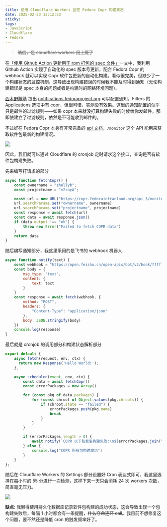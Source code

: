 ```yaml
---
title: 使用 Cloudflare Workers 监控 Fedora Copr 构建状态
date: 2025-02-23 12:12:53
sticky:
tags:
- JavaScript
- Cloudflare
- Fedora
---
```


> ~~确信，是 cloudflare workers 用上瘾了~~

在[「使用 Github Action 更新用于 rpm 打包的 spec 文件」](/2024/04/29/update-a-rpm-spec-by-github-action/)一文中，我利用 Github Action 实现了自动化的 spec 版本号更新，配合 Fedora Copr 的 webhook 就可以实现 Copr 软件包更新的自动化构建。看似很完美，但缺少了一个构建状态的监控机制，这导致出现构建错误的时候我不能及时得到通知（无论构建错误是 spec 本身的问题或者是构建时的网络环境问题）。

[西木野羰基](https://yanqiyu.info) 提出 [notifications.fedoraproject.org](https://notifications.fedoraproject.org/) 可以配置通知，Filters 的 Applications 选项中有 copr，但很可惜，实测没有效果。这里的通知配置的似乎只是邮件的过滤规则——如果 copr 本来就没打算构建失败的时候给你发邮件，那即使建立了过滤规则，依然是不可能收到邮件的。

不过好在 Fedora Copr 本身有非常完备的 [api 文档](https://copr.fedorainfracloud.org/api_3/docs)，`/monitor` 这个 API 能用来获取软件包最新的构建情况。

![](https://r2-reverse.5435486.xyz/uploads/2025/02/23/637811d2d85f6.webp)

因此，我们就可以通过 Cloudflare 的 cronjob 定时请求这个接口，查询是否有软件包构建失败。

先来编写打请求的部分

```javascript
async function fetchCopr() {
    const ownername = "zhullyb";
    const projectname = "v2rayA";

    const url = new URL("https://copr.fedorainfracloud.org/api_3/monitor")
    url.searchParams.set("ownername", ownername)
    url.searchParams.set("projectname", projectname)
    const response = await fetch(url)
    const data = await response.json()
    if (data.output !== "ok") {
        throw new Error("Failed to fetch COPR data")
    }
    return data
}
```

随后编写通知部分，我这里采用的是飞书的 webhook 机器人

```javascript
async function notify(text) {
    const webhook = "https://open.feishu.cn/open-apis/bot/v2/hook/ffffffff-ffff-ffff-ffff-ffffffffffff"
    const body = {
        msg_type: "text",
        content: {
            text: text
        }
    }
    const response = await fetch(webhook, {
        method: "POST",
        headers: {
            "Content-Type": "application/json"
        },
        body: JSON.stringify(body)
    })
    console.log(response)
}
```

最后就是 cronjob 的调用部分和构建状态解析部分

```javascript
export default {
    async fetch(request, env, ctx) {
      return new Response('Hello World!');
    },

    async scheduled(event, env, ctx) {
        const data = await fetchCopr()
        const errorPackages = new Array()

        for (const pkg of data.packages) {
            for (const chroot of Object.values(pkg.chroots)) {
                if (chroot.state == "failed") {
                    errorPackages.push(pkg.name)
                    break
                }
            }
        }

        if (errorPackages.length > 0) {
            await notify(`COPR 以下包发生构建失败:\n${errorPackages.join("\n")}`)
        } else {
            console.log("COPR 所有包构建成功")
        }
    }
};
```

随后在 Cloudflare Workers 的 Settings 部分设置好 Cron 表达式即可，我这里选择在每小时的 55 分进行一次检测，这样下来一天只会消耗 24 次 workers 次数，简直毫无压力。

![](https://r2-reverse.5435486.xyz/uploads/2025/02/23/c38edfd637934.webp)

**缺点:** 我懒得使用持久化数据库记录软件包构建的成功状态，这会导致出现一个包构建失败后，每隔 1 小时都会有一条提醒，~~什么夺命连环 call~~。我目前不想修复这个问题，要不然还是降低 cron 的触发频率好了。

